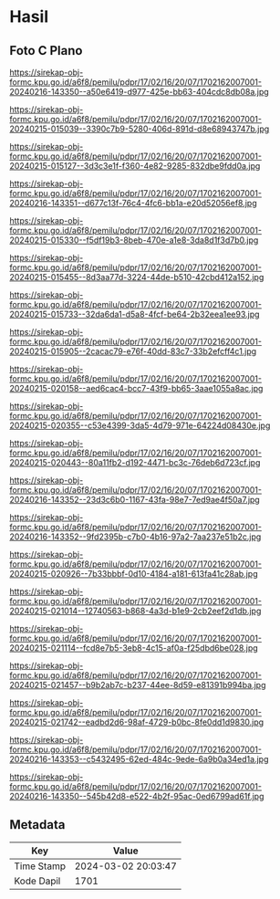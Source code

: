 # Hasil

## Foto C Plano

https://sirekap-obj-formc.kpu.go.id/a6f8/pemilu/pdpr/17/02/16/20/07/1702162007001-20240216-143350--a50e6419-d977-425e-bb63-404cdc8db08a.jpg

https://sirekap-obj-formc.kpu.go.id/a6f8/pemilu/pdpr/17/02/16/20/07/1702162007001-20240215-015039--3390c7b9-5280-406d-891d-d8e68943747b.jpg

https://sirekap-obj-formc.kpu.go.id/a6f8/pemilu/pdpr/17/02/16/20/07/1702162007001-20240215-015127--3d3c3e1f-f360-4e82-9285-832dbe9fdd0a.jpg

https://sirekap-obj-formc.kpu.go.id/a6f8/pemilu/pdpr/17/02/16/20/07/1702162007001-20240216-143351--d677c13f-76c4-4fc6-bb1a-e20d52056ef8.jpg

https://sirekap-obj-formc.kpu.go.id/a6f8/pemilu/pdpr/17/02/16/20/07/1702162007001-20240215-015330--f5df19b3-8beb-470e-a1e8-3da8d1f3d7b0.jpg

https://sirekap-obj-formc.kpu.go.id/a6f8/pemilu/pdpr/17/02/16/20/07/1702162007001-20240215-015455--8d3aa77d-3224-44de-b510-42cbd412a152.jpg

https://sirekap-obj-formc.kpu.go.id/a6f8/pemilu/pdpr/17/02/16/20/07/1702162007001-20240215-015733--32da6da1-d5a8-4fcf-be64-2b32eea1ee93.jpg

https://sirekap-obj-formc.kpu.go.id/a6f8/pemilu/pdpr/17/02/16/20/07/1702162007001-20240215-015905--2cacac79-e76f-40dd-83c7-33b2efcff4c1.jpg

https://sirekap-obj-formc.kpu.go.id/a6f8/pemilu/pdpr/17/02/16/20/07/1702162007001-20240215-020158--aed6cac4-bcc7-43f9-bb65-3aae1055a8ac.jpg

https://sirekap-obj-formc.kpu.go.id/a6f8/pemilu/pdpr/17/02/16/20/07/1702162007001-20240215-020355--c53e4399-3da5-4d79-971e-64224d08430e.jpg

https://sirekap-obj-formc.kpu.go.id/a6f8/pemilu/pdpr/17/02/16/20/07/1702162007001-20240215-020443--80a11fb2-d192-4471-bc3c-76deb6d723cf.jpg

https://sirekap-obj-formc.kpu.go.id/a6f8/pemilu/pdpr/17/02/16/20/07/1702162007001-20240216-143352--23d3c6b0-1167-43fa-98e7-7ed9ae4f50a7.jpg

https://sirekap-obj-formc.kpu.go.id/a6f8/pemilu/pdpr/17/02/16/20/07/1702162007001-20240216-143352--9fd2395b-c7b0-4b16-97a2-7aa237e51b2c.jpg

https://sirekap-obj-formc.kpu.go.id/a6f8/pemilu/pdpr/17/02/16/20/07/1702162007001-20240215-020926--7b33bbbf-0d10-4184-a181-613fa41c28ab.jpg

https://sirekap-obj-formc.kpu.go.id/a6f8/pemilu/pdpr/17/02/16/20/07/1702162007001-20240215-021014--12740563-b868-4a3d-b1e9-2cb2eef2d1db.jpg

https://sirekap-obj-formc.kpu.go.id/a6f8/pemilu/pdpr/17/02/16/20/07/1702162007001-20240215-021114--fcd8e7b5-3eb8-4c15-af0a-f25dbd6be028.jpg

https://sirekap-obj-formc.kpu.go.id/a6f8/pemilu/pdpr/17/02/16/20/07/1702162007001-20240215-021457--b9b2ab7c-b237-44ee-8d59-e81391b994ba.jpg

https://sirekap-obj-formc.kpu.go.id/a6f8/pemilu/pdpr/17/02/16/20/07/1702162007001-20240215-021742--eadbd2d6-98af-4729-b0bc-8fe0dd1d9830.jpg

https://sirekap-obj-formc.kpu.go.id/a6f8/pemilu/pdpr/17/02/16/20/07/1702162007001-20240216-143353--c5432495-62ed-484c-9ede-6a9b0a34ed1a.jpg

https://sirekap-obj-formc.kpu.go.id/a6f8/pemilu/pdpr/17/02/16/20/07/1702162007001-20240216-143350--545b42d8-e522-4b2f-95ac-0ed6799ad61f.jpg


## Metadata

| Key        | Value               |
| ---------- | ------------------- |
| Time Stamp | 2024-03-02 20:03:47 |
| Kode Dapil | 1701                |



